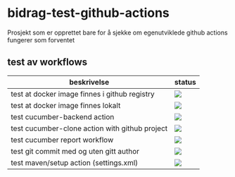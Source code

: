 # bidrag-test-github-actions

Prosjekt som er opprettet bare for å sjekke om egenutviklede github actions fungerer som forventet

## test av workflows

beskrivelse | status
---|---
test at docker image finnes i github registry| ![](https://github.com/navikt/bidrag-test-github-actions/workflows/docker%20workflow/badge.svg)
test at docker image finnes lokalt | ![](https://github.com/navikt/bidrag-test-github-actions/workflows/test%20local%20docker%20image/badge.svg)
test cucumber-backend action | ![](https://github.com/navikt/bidrag-test-github-actions/workflows/test-cucumber-backend/badge.svg)
test cucumber-clone action with github project | ![](https://github.com/navikt/bidrag-test-github-actions/workflows/test%20cucumber-clone%20action/badge.svg)
test cucumber report workflow | ![](https://github.com/navikt/bidrag-test-github-actions/workflows/cucumber%20report/badge.svg)
test git commit med og uten gitt author | ![](https://github.com/navikt/bidrag-test-github-actions/workflows/git%20commit%20workflow/badge.svg)
test maven/setup action (settings.xml) | ![](https://github.com/navikt/bidrag-test-github-actions/workflows/test-maven-setup-action/badge.svg)
